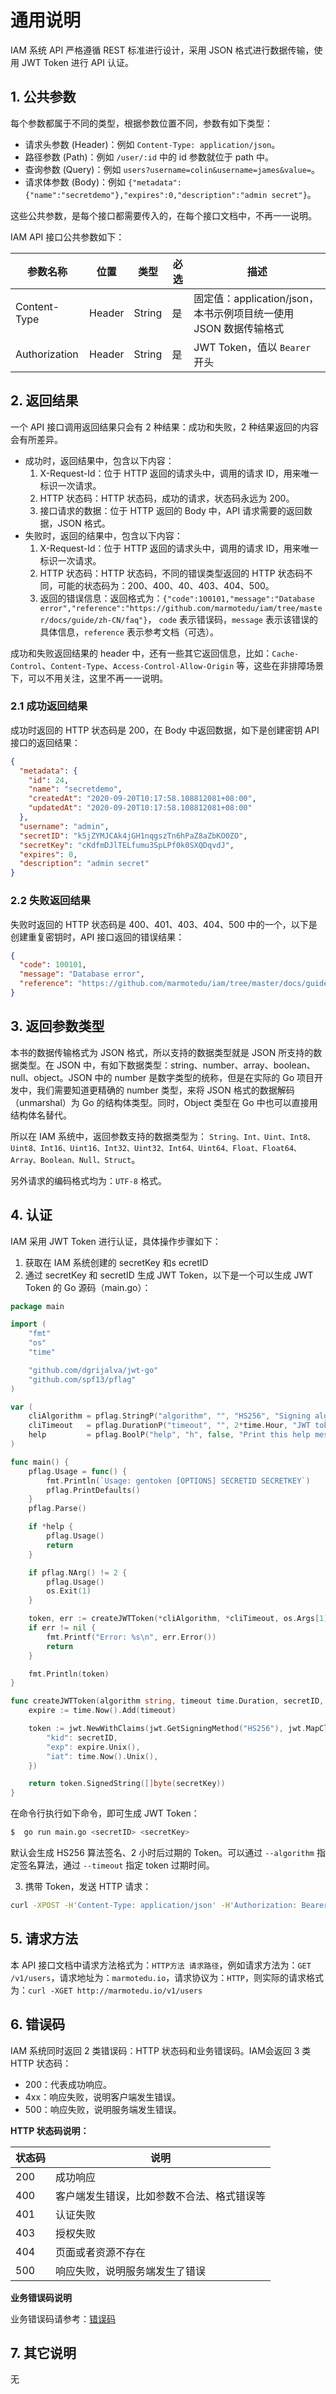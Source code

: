 # 通用说明

IAM 系统 API 严格遵循 REST 标准进行设计，采用 JSON 格式进行数据传输，使用 JWT Token 进行 API 认证。

## 1. 公共参数

每个参数都属于不同的类型，根据参数位置不同，参数有如下类型：
- 请求头参数 (Header)：例如 `Content-Type: application/json`。
- 路径参数 (Path)：例如 `/user/:id` 中的 id 参数就位于 path 中。
- 查询参数 (Query)：例如 `users?username=colin&username=james&value=`。
- 请求体参数 (Body)：例如 `{"metadata":{"name":"secretdemo"},"expires":0,"description":"admin secret"}`。

这些公共参数，是每个接口都需要传入的，在每个接口文档中，不再一一说明。

IAM API 接口公共参数如下：

| 参数名称          | 位置     | 类型     | 必选  | 描述                                          |
|---------------|--------|--------|-----|---------------------------------------------|
| Content-Type  | Header | String | 是   | 固定值：application/json，本书示例项目统一使用 JSON 数据传输格式 |
| Authorization | Header | String | 是   | JWT Token，值以 `Bearer` 开头                    |

## 2. 返回结果

一个 API 接口调用返回结果只会有 2 种结果：成功和失败，2 种结果返回的内容会有所差异。

- 成功时，返回结果中，包含以下内容：
    1. X-Request-Id：位于 HTTP 返回的请求头中，调用的请求 ID，用来唯一标识一次请求。
    2. HTTP 状态码：HTTP 状态码，成功的请求，状态码永远为 200。
    3. 接口请求的数据：位于 HTTP 返回的 Body 中，API 请求需要的返回数据，JSON 格式。
- 失败时，返回的结果中，包含以下内容：
    1. X-Request-Id：位于 HTTP 返回的请求头中，调用的请求 ID，用来唯一标识一次请求。
    2. HTTP 状态码：HTTP 状态码，不同的错误类型返回的 HTTP 状态码不同，可能的状态码为：200、400、40、403、404、500。
    3. 返回的错误信息：返回格式为：`{"code":100101,"message":"Database error","reference":"https://github.com/marmotedu/iam/tree/master/docs/guide/zh-CN/faq"}`， `code` 表示错误码，`message` 表示该错误的具体信息，`reference` 表示参考文档（可选）。

成功和失败返回结果的 header 中，还有一些其它返回信息，比如：`Cache-Control`、`Content-Type`、`Access-Control-Allow-Origin` 等，这些在非排障场景下，可以不用关注，这里不再一一说明。

### 2.1 成功返回结果

成功时返回的 HTTP 状态码是 200，在 Body 中返回数据，如下是创建密钥 API 接口的返回结果：

```json
{
  "metadata": {
    "id": 24,
    "name": "secretdemo",
    "createdAt": "2020-09-20T10:17:58.108812081+08:00",
    "updatedAt": "2020-09-20T10:17:58.108812081+08:00"
  },
  "username": "admin",
  "secretID": "k5jZYMJCAk4jGH1nqgszTn6hPaZ8aZbKO0ZO",
  "secretKey": "cKdfmDJlTELfumu3SpLPf0k0SXQDqvdJ",
  "expires": 0,
  "description": "admin secret"
}
```

### 2.2 失败返回结果

失败时返回的 HTTP 状态码是 400、401、403、404、500 中的一个，以下是创建重复密钥时，API 接口返回的错误结果：

```json
{
  "code": 100101,
  "message": "Database error",
  "reference": "https://github.com/marmotedu/iam/tree/master/docs/guide/zh-CN/faq"
}
```

## 3. 返回参数类型

本书的数据传输格式为 JSON 格式，所以支持的数据类型就是 JSON 所支持的数据类型。在 JSON 中，有如下数据类型：string、number、array、boolean、null、object。JSON 中的 number 是数字类型的统称，但是在实际的 Go 项目开发中，我们需要知道更精确的 number 类型，来将 JSON 格式的数据解码（unmarshal）为 Go 的结构体类型。同时，Object 类型在 Go 中也可以直接用结构体名替代。

所以在 IAM 系统中，返回参数支持的数据类型为：
`String、Int、Uint、Int8、Uint8、Int16、Uint16、Int32、Uint32、Int64、Uint64、Float、Float64、Array、Boolean、Null、Struct`。

另外请求的编码格式均为：`UTF-8` 格式。

## 4. 认证

IAM 采用 JWT Token 进行认证，具体操作步骤如下：

1. 获取在 IAM 系统创建的 secretKey 和s ecretID
2. 通过 secretKey 和 secretID 生成 JWT Token，以下是一个可以生成 JWT Token 的 Go 源码（main.go）：

```go
package main

import (
	"fmt"
	"os"
	"time"

	"github.com/dgrijalva/jwt-go"
	"github.com/spf13/pflag"
)

var (
	cliAlgorithm = pflag.StringP("algorithm", "", "HS256", "Signing algorithm - possible values are HS256, HS384, HS512")
	cliTimeout   = pflag.DurationP("timeout", "", 2*time.Hour, "JWT token expires time")
	help         = pflag.BoolP("help", "h", false, "Print this help message")
)

func main() {
	pflag.Usage = func() {
		fmt.Println(`Usage: gentoken [OPTIONS] SECRETID SECRETKEY`)
		pflag.PrintDefaults()
	}
	pflag.Parse()

	if *help {
		pflag.Usage()
		return
	}

	if pflag.NArg() != 2 {
		pflag.Usage()
		os.Exit(1)
	}

	token, err := createJWTToken(*cliAlgorithm, *cliTimeout, os.Args[1], os.Args[2])
	if err != nil {
		fmt.Printf("Error: %s\n", err.Error())
		return
	}

	fmt.Println(token)
}

func createJWTToken(algorithm string, timeout time.Duration, secretID, secretKey string) (string, error) {
	expire := time.Now().Add(timeout)

	token := jwt.NewWithClaims(jwt.GetSigningMethod("HS256"), jwt.MapClaims{
		"kid": secretID,
		"exp": expire.Unix(),
		"iat": time.Now().Unix(),
	})

	return token.SignedString([]byte(secretKey))
}
```

在命令行执行如下命令，即可生成 JWT Token：

```bash
$  go run main.go <secretID> <secretKey>
```

默认会生成 HS256 算法签名、2 小时后过期的 Token。可以通过 `--algorithm` 指定签名算法，通过 `--timeout` 指定 token 过期时间。

3. 携带 Token，发送 HTTP 请求：

```bash
curl -XPOST -H'Content-Type: application/json' -H'Authorization: Bearer <Token>' -d'{"metadata":{"name":"secretdemo"},"expires":0,"description":"admin secret"}' http://marmotedu.io:8080/v1/secrets
```
## 5. 请求方法

本 API 接口文档中请求方法格式为：`HTTP方法 请求路径`，例如请求方法为：`GET /v1/users`，请求地址为：`marmotedu.io`，请求协议为：`HTTP`，则实际的请求格式为：`curl -XGET http://marmotedu.io/v1/users`

## 6. 错误码

IAM 系统同时返回 2 类错误码：HTTP 状态码和业务错误码。IAM会返回 3 类 HTTP 状态码：
- 200：代表成功响应。
- 4xx：响应失败，说明客户端发生错误。
- 500：响应失败，说明服务端发生错误。

**HTTP 状态码说明：**

| 状态码 | 说明                                       |
| ------ | ------------------------------------------ |
| 200    | 成功响应                                   |
| 400    | 客户端发生错误，比如参数不合法、格式错误等 |
| 401    | 认证失败                                   |
| 403    | 授权失败                                   |
| 404    | 页面或者资源不存在                         |
| 500    | 响应失败，说明服务端发生了错误             |

**业务错误码说明**

业务错误码请参考：[错误码](./error_code.md)

## 7. 其它说明

无
